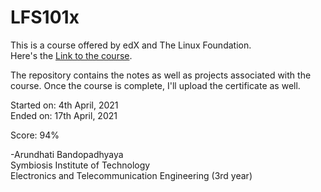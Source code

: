 # LFS101x

This is a course offered by edX and The Linux Foundation.  
Here's the [Link to the course](https://learning.edx.org/course/course-v1:LinuxFoundationX+LFS101x+1T2020/home).

The repository contains the notes as well as projects associated with the course. Once the course is complete, I'll upload the certificate as well. 

Started on: 4th April, 2021  
Ended on:  17th April, 2021  

Score: 94%
  
-Arundhati Bandopadhyaya  
Symbiosis Institute of Technology  
Electronics and Telecommunication Engineering (3rd year)

